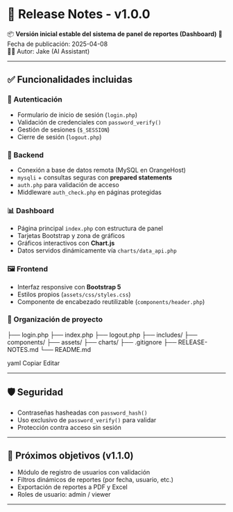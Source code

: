 # 📝 Release Notes - v1.0.0

📦 **Versión inicial estable del sistema de panel de reportes (Dashboard)**
📅 Fecha de publicación: 2025-04-08  
👨‍💻 Autor: Jake (AI Assistant)

---

## ✅ Funcionalidades incluidas

### 🔐 Autenticación
- Formulario de inicio de sesión (`login.php`)
- Validación de credenciales con `password_verify()`
- Gestión de sesiones (`$_SESSION`)
- Cierre de sesión (`logout.php`)

### 🧠 Backend
- Conexión a base de datos remota (MySQL en OrangeHost)
- `mysqli` + consultas seguras con **prepared statements**
- `auth.php` para validación de acceso
- Middleware `auth_check.php` en páginas protegidas

### 📊 Dashboard
- Página principal `index.php` con estructura de panel
- Tarjetas Bootstrap y zona de gráficos
- Gráficos interactivos con **Chart.js**
- Datos servidos dinámicamente vía `charts/data_api.php`

### 🖼️ Frontend
- Interfaz responsive con **Bootstrap 5**
- Estilos propios (`assets/css/styles.css`)
- Componente de encabezado reutilizable (`components/header.php`)

### 📁 Organización de proyecto
├── login.php 
├── index.php 
├── logout.php 
├── includes/ 
├── components/ 
├── assets/ 
├── charts/ 
├── .gitignore 
├── RELEASE-NOTES.md 
└── README.md

yaml
Copiar
Editar

---

## 🛡️ Seguridad
- Contraseñas hasheadas con `password_hash()`
- Uso exclusivo de `password_verify()` para validar
- Protección contra acceso sin sesión

---

## 🚀 Próximos objetivos (v1.1.0)
- Módulo de registro de usuarios con validación
- Filtros dinámicos de reportes (por fecha, usuario, etc.)
- Exportación de reportes a PDF y Excel
- Roles de usuario: admin / viewer

---
